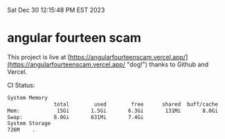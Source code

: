 Sat Dec 30 12:15:48 PM EST 2023

# angular fourteen scam


This project is live at [https://angularfourteenscam.vercel.app/](https://angularfourteenscam.vercel.app/ "dog!") thanks to Github and Vercel.

CI Status: 

```bash
System Memory
               total        used        free      shared  buff/cache   available
Mem:            15Gi       1.5Gi       6.3Gi       131Mi       8.0Gi        13Gi
Swap:          8.0Gi       631Mi       7.4Gi
System Storage
726M	.
```
```bash
